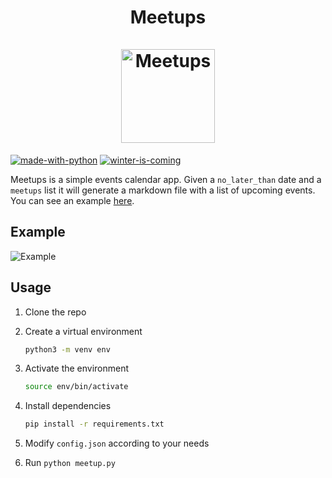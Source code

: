 <h1 align="center">
Meetups
<br>
<br>
<img height="150" alt="Meetups" align="center" src="https://user-images.githubusercontent.com/15848876/68985173-e73b1b00-0814-11ea-9801-fc34f14d2622.png">
</h1>



[![made-with-python](https://ForTheBadge.com/images/badges/made-with-python.svg)](https://www.python.org/)
[![winter-is-coming](https://ForTheBadge.com/images/badges/winter-is-coming.svg)](https://ForTheBadge.com)

Meetups is a simple events calendar app. Given a `no_later_than` date and a `meetups` list it will generate a markdown file with a list of upcoming events. You can see an example [here](example.md).

## Example
<img alt="Example" align="center" src="https://user-images.githubusercontent.com/15848876/68985165-d8ecff00-0814-11ea-8fbe-c2c776c54078.png">


## Usage

1. Clone the repo

1. Create a virtual environment

   ```sh
   python3 -m venv env
   ```

1. Activate the environment

   ```sh
   source env/bin/activate
   ```

1. Install dependencies

    ```sh
    pip install -r requirements.txt
    ```

1. Modify `config.json` according to your needs

1. Run `python meetup.py`
